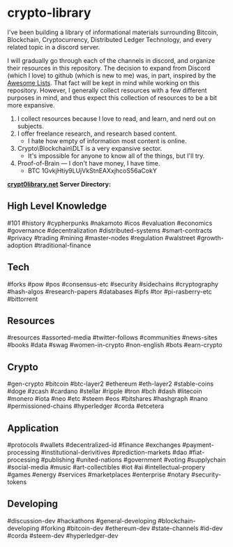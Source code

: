 # crypto-library

I've been building a library of informational materials surrounding Bitcoin, Blockchain, Cryptocurrency, Distributed Ledger Technology, and every related topic in a discord server.

I will gradually go through each of the channels in discord, and organize their resources in this repository. The decision to expand from Discord (which I love) to github (which is new to me) was, in part, inspired by the [Awesome Lists](https://github.com/sindresorhus/awesome/blob/master/awesome.md). That fact will be kept in mind while working on this repository. However, I generally collect resources with a few different purposes in mind, and thus expect this collection of resources to be a bit more expansive.

1. I collect resources because I love to read, and learn, and nerd out on subjects. 
2. I offer freelance research, and research based content.
   - I hate how empty of information most content is online.
3. Crypto\Blockchain\DLT is a very expansive sector.
   - It's impossible for anyone to know all of the things, but I'll try.
4. Proof-of-Brain — I don't have money, I have time. 
   - BTC 1GvkjHtiy9LUjVkStnEAXxjhcoS56aCokY

**[crypt0library.net](http://crypt0library.net) Server Directory:**

High Level Knowledge
--------------------
#101 #history #cypherpunks #nakamoto #icos #evaluation #economics #governance #decentralization #distributed-systems #smart-contracts #privacy #trading #mining #master-nodes #regulation #walstreet #growth-adoption #traditional-finance

Tech
----
#forks #pow #pos #consensus-etc #security #sidechains #cryptography #hash-algos #research-papers #databases #ipfs #tor #pi-rasberry-etc #bittorrent 

Resources
---------
#resources #assorted-media #twitter-follows #communities #news-sites #books #data #swag #women-in-crypto #non-english #bots #earn-crypto

Crypto
------
#gen-crypto #bitcoin #btc-layer2 #ethereum #eth-layer2 #stable-coins #doge #zcash #cardano #stellar #ripple #tron #bch #dash #litecoin #monero #iota #neo #etc #steem #eos #bitshares #hashgraph #nano #permissioned-chains #hyperledger #corda #etcetera

Application
-----------
#protocols #wallets #decentralized-id #finance #exchanges #payment-processing #institutional-derivitives #prediction-markets #dao #fiat-processing #publishing #united-nations #government #voting #supplychain #social-media #music #art-collectibles #iot #ai #intellectual-propery #games #energy #services #marketplaces #enterprise #notary #security-tokens

Developing
----------
#discussion-dev #hackathons #general-developing #blockchain-developing #forking #bitcoin-dev #ethereum-dev #state-channels #id-dev #corda #steem-dev #hyperledger-dev


